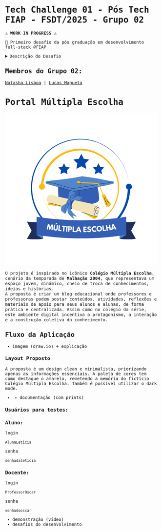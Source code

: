 <samp>

# Tech Challenge 01 - Pós Tech FIAP - FSDT/2025 - Grupo 02
⚠️ <strong>WORK IN PROGRESS</strong> ⚠️
<p>💾 Primeiro desafio da pós graduação em desenvolvimento full-stack <a href="https://postech.fiap.com.br/curso/full-stack-development">@FIAP</a></p> 
<details>
  <summary><samp>Descrição do Desafio</samp></summary>
  <br>
Tech Challenge é o projeto da fase que englobará os conhecimentos
obtidos em todas as disciplinas da fase.

## O problema
Hoje, professores e professoras da rede pública de educação muitas
vezes não têm ferramentas para postarem suas aulas e transmitirem
conhecimento para os alunos e alunas de forma prática, centralizada e
tecnológica.
Para solucionar esse problema, vamos utilizar os conhecimentos
adquiridos nessa fase para auxiliar a nossa comunidade com a criação de uma
aplicação de blogging dinâmico utilizando a plataforma OutSystems. A aplicação
deve permitir que alunos e alunas visualizem uma lista de posts, leiam postagens
específicas e ofereça uma visão administrativa para os(as) docentes, permitindo
a criação, edição, listagem e exclusão de postagens.
 
## Requisitos funcionais:
1. Visualização de posts: Os alunos e alunas devem ser capazes de visualizar uma lista de posts na
página principal.
2. Leitura de posts: Os alunos e alunas devem poder ler um post específico ao clicar sobre o
título ou conteúdo.
3. Gerenciamento de postagens (Visão administrativa):
 - Os professores e professoras devem poder criar postagens.
 - Edição de postagens existentes.
 - Listagem de todas as postagens criadas.
 - Exclusão de postagens.
   
## Requisitos técnicos:
1. Plataforma OutSystems: Utilização da plataforma OutSystems para o desenvolvimento da aplicação.
2. Documentação: Documentação mínima descrevendo o fluxo, fluxograma da aplicação e
como realizar operações básicas. Dica: utilize plataformas como draw.io,
lucidchart ou MIRO para desenho do fluxograma.
3. Protótipo de layout: Nessa primeira fase não é necessário se preocupar com um layout moderno,
avançado e com os padrões de UI/UX (Pode ser um layout simples).
3. Autenticação: Nessa primeira fase não é necessário autenticação.
 
## Entrega
1. Código-Fonte: Projeto OutSystems contendo os elementos necessários para o
funcionamento da aplicação.
2. Apresentação gravada: Uma apresentação gravada demonstrando o funcionamento da plataforma,
exibindo o processo de criação, edição e exclusão de postagens e demonstrando
as telas de visualização de uma postagem e de listagem de postagens para o
usuário do blog. O vídeo deve ter de 5min a 10min.
3. Documentação: Documentação simples descrevendo o fluxo da aplicação e como realizar
operações básicas, como foi o processo de trabalho do grupo e quais foram as
dificuldades encontradas.
</details>

## Membros do Grupo 02:
<a href="https://github.com/natashalisboa">Natasha Lisboa</a> | 
<a href="https://github.com/lmagueta">Lucas Magueta</a>
</samp>

# Portal Múltipla Escolha
 <p><img src="/assets/logo.png"></p>
O projeto é inspirado no icônico <strong>Colégio Múltipla Escolha</strong>, cenário da temporada de <strong>Malhação 2004</strong>, que representava um espaço jovem, dinâmico, cheio de troca de conhecimentos, ideias e histórias.<br>
A proposta é criar um blog educacional onde professores e professoras podem postar conteúdos, atividades, reflexões e materiais de apoio para seus alunos e alunas, de forma prática e centralizada. Assim como no colégio da série, este ambiente digital incentiva o protagonismo, a interação e a construção coletiva do conhecimento.

## Fluxo da Aplicação 
- imagem (draw.io) + explicação

### Layout Proposto
A proposta é um design clean e minimalista, priorizando apenas as informações essenciais. A paleta de cores tem como destaque o amarelo, remetendo a memória do fictício Colégio Múltipla Escolha. Também é possível utilizar o dark mode.
- + documentação (com prints)
### Usuários para testes:

### Aluno:
login
   ```
   AlunaLeticia
   ```
senha
   ```
   senhadaleticia
   ```

### Docente:
login
   ```
   ProfessorOscar
   ```
senha
   ```
   senhadooscar
   ```
- demonstração (vídeo)
- desafios do desenvolvimento

